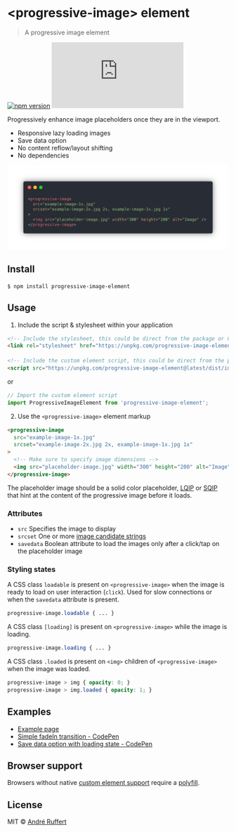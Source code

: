 # &lt;progressive-image&gt; element

> A progressive image element

[![npm version](https://img.shields.io/npm/v/progressive-image-element.svg)](https://www.npmjs.com/package/progressive-image-element)
![GitHub file size in bytes](https://img.shields.io/github/size/andreruffert/progressive-image-element/progressive-image-element.js)

Progressively enhance image placeholders once they are in the viewport.

* Responsive lazy loading images
* Save data option
* No content reflow/layout shifting
* No dependencies

<div align="center">
  <img src="example-2x.png" alt="progressive image element markup example" width="774">
</div>


## Install

```console
$ npm install progressive-image-element
```


## Usage

1. Include the script & stylesheet within your application

  ```html
  <!-- Include the stylesheet, this could be direct from the package or CDN -->
  <link rel="stylesheet" href="https://unpkg.com/progressive-image-element@latest/dist/progressive-image-element.css" />

  <!-- Include the custom element script, this could be direct from the package or CDN -->
  <script src="https://unpkg.com/progressive-image-element@latest/dist/index.js"></script>
  ```

  or

  ```js
  // Import the custom element script
  import ProgressiveImageElement from 'progressive-image-element';
  ```

2. Use the `<progressive-image>` element markup

  ```html
  <progressive-image
    src="example-image-1x.jpg"
    srcset="example-image-2x.jpg 2x, example-image-1x.jpg 1x"
  >
    <!-- Make sure to specify image dimensions -->
    <img src="placeholder-image.jpg" width="300" height="200" alt="Image" />
  </progressive-image>
  ```
  The placeholder image should be a solid color placeholder, [LQIP](http://www.guypo.com/introducing-lqip-low-quality-image-placeholders) or [SQIP](https://github.com/technopagan/sqip) that hint at the content of the progressive image before it loads.

### Attributes

- `src` Specifies the image to display
- `srcset` One or more [image candidate strings](https://developer.mozilla.org/en-US/docs/Web/API/HTMLImageElement/srcset)
- `savedata` Boolean attribute to load the images only after a click/tap on the placeholder image

### Styling states

A CSS class `loadable` is present on `<progressive-image>` when the image is ready to load on user interaction (`click`).
Used for slow connections or when the `savedata` attribute is present.
```css
progressive-image.loadable { ... }
```

A CSS class `[loading]` is present on `<progressive-image>` while the image is loading.
```css
progressive-image.loading { ... }
```

A CSS class `.loaded` is present on `<img>` children of `<progressive-image>` when the image was loaded.
```css
progressive-image > img { opacity: 0; }
progressive-image > img.loaded { opacity: 1; }
```


## Examples
- [Example page](https://andreruffert.github.io/progressive-image-element/examples)
- [Simple fadeIn transition - CodePen](https://codepen.io/andreruffert/full/mdyZLrQ)
- [Save data option with loading state - CodePen](https://codepen.io/andreruffert/full/yLydrdb)


## Browser support

Browsers without native [custom element support][support] require a [polyfill][].

[support]: https://caniuse.com/#feat=custom-elementsv1
[polyfill]: https://github.com/webcomponents/custom-elements


## License

MIT © [André Ruffert](https://andreruffert.com)
